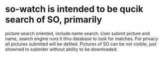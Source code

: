 # so-watch is intended to be qucik search of SO, primarily
 picture search oriented, include name search.
User submit picture and name, search engine runs it thru database to look for matches. 
For privacy all pictures submited will be delited.
Pictures of SO can be not visible, just showned to submiter without ability to be downloaded. 
